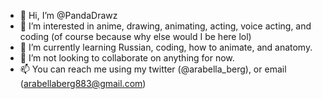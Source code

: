 - 👋 Hi, I’m @PandaDrawz
- 👀 I’m interested in anime, drawing, animating, acting, voice acting, and coding (of course because why else would I be here lol)
- 🌱 I’m currently learning Russian, coding, how to animate, and anatomy.
- 💞️ I’m not looking to collaborate on anything for now.
- 📫 You can reach me using my twitter (@arabella_berg), or email (arabellaberg883@gmail.com)

<!---
PandaDrawz/PandaDrawz is a ✨ special ✨ repository because its `README.md` (this file) appears on your GitHub profile.
You can click the Preview link to take a look at your changes.
--->
